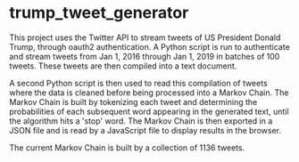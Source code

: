 # trump_tweet_generator

This project uses the Twitter API to stream tweets of US President Donald Trump, through oauth2 authentication. A Python script is run to authenticate and stream tweets from Jan 1, 2016 through Jan 1, 2019 in batches of 100 tweets. These tweets are then compiled into a text document.

A second Python script is then used to read this compilation of tweets where the data is cleaned before being processed into a Markov Chain. The Markov Chain is built by tokenizing each tweet and determining the probabilities of each subsequent word appearing in the generated text, until the algorithm hits a 'stop' word. The Markov Chain is then exported in a JSON file and is read by a JavaScript file to display results in the browser.

The current Markov Chain is built by a collection of 1136 tweets.
